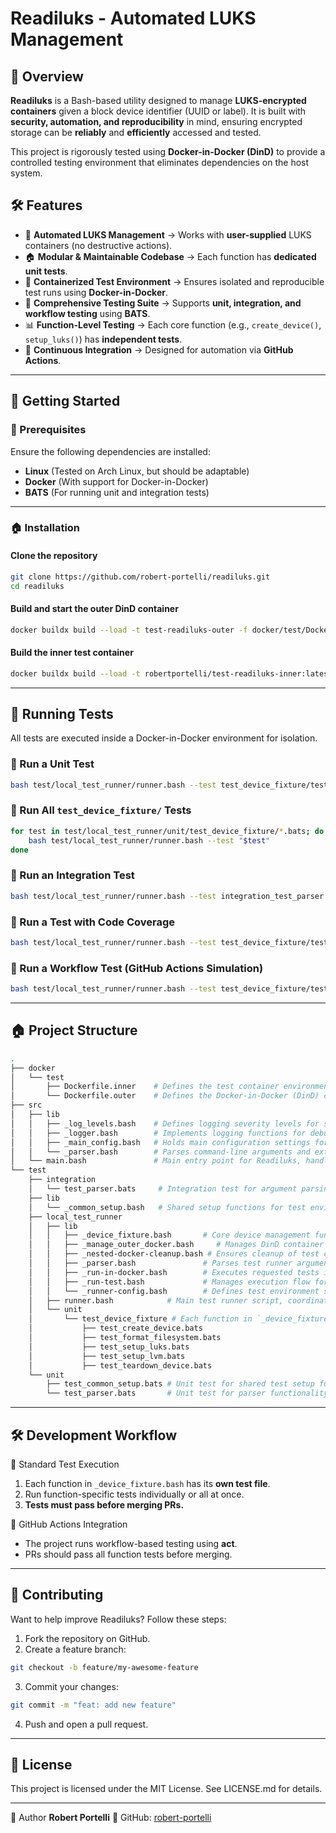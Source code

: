 # Readiluks - Automated LUKS Management

## 💜 Overview
**Readiluks** is a Bash-based utility designed to manage **LUKS-encrypted containers** given a block device identifier (UUID or label). It is built with **security, automation, and reproducibility** in mind, ensuring encrypted storage can be **reliably** and **efficiently** accessed and tested.

This project is rigorously tested using **Docker-in-Docker (DinD)** to provide a controlled testing environment that eliminates dependencies on the host system.

## 🛠️ Features
- 🔐 **Automated LUKS Management** → Works with **user-supplied** LUKS containers (no destructive actions).
- 🏠 **Modular & Maintainable Codebase** → Each function has **dedicated unit tests**.
- 💪 **Containerized Test Environment** → Ensures isolated and reproducible test runs using **Docker-in-Docker**.
- 🧪 **Comprehensive Testing Suite** → Supports **unit, integration, and workflow testing** using **BATS**.
- 📊 **Function-Level Testing** → Each core function (e.g., `create_device()`, `setup_luks()`) has **independent tests**.
- 💪 **Continuous Integration** → Designed for automation via **GitHub Actions**.

---

## 🚀 Getting Started

### 📌 Prerequisites
Ensure the following dependencies are installed:
- **Linux** (Tested on Arch Linux, but should be adaptable)
- **Docker** (With support for Docker-in-Docker)
- **BATS** (For running unit and integration tests)

---

### 🏠 Installation
#### Clone the repository
```bash
git clone https://github.com/robert-portelli/readiluks.git
cd readiluks
```

#### Build and start the outer DinD container
```bash
docker buildx build --load -t test-readiluks-outer -f docker/test/Dockerfile.outer .
```

#### Build the inner test container
```bash
docker buildx build --load -t robertportelli/test-readiluks-inner:latest -f docker/test/Dockerfile.inner .
```
---
## 🧪 Running Tests
All tests are executed inside a Docker-in-Docker environment for isolation.

### 💮 Run a Unit Test
```bash
bash test/local_test_runner/runner.bash --test test_device_fixture/test_create_device
```

### 💮 Run All `test_device_fixture/` Tests
```bash
for test in test/local_test_runner/unit/test_device_fixture/*.bats; do
    bash test/local_test_runner/runner.bash --test "$test"
done
```

### 💮 Run an Integration Test
```bash
bash test/local_test_runner/runner.bash --test integration_test_parser
```

### 💮 Run a Test with Code Coverage
```bash
bash test/local_test_runner/runner.bash --test test_device_fixture/test_setup_luks --coverage
```

### 💮 Run a Workflow Test (GitHub Actions Simulation)
```bash
bash test/local_test_runner/runner.bash --test test_device_fixture/test_teardown_device --workflow
```

---

## 🏠 Project Structure

```bash
.
├── docker
│   └── test
│       ├── Dockerfile.inner    # Defines the test container environment (Arch Linux + test dependencies)
│       └── Dockerfile.outer    # Defines the Docker-in-Docker (DinD) container for isolated testing
├── src
│   ├── lib
│   │   ├── _log_levels.bash    # Defines logging severity levels for standardized log output
│   │   ├── _logger.bash        # Implements logging functions for debugging and structured output
│   │   ├── _main_config.bash   # Holds main configuration settings for Readiluks execution
│   │   └── _parser.bash        # Parses command-line arguments and extracts LUKS device details
│   └── main.bash               # Main entry point for Readiluks, handling encryption setup and execution
└── test
    ├── integration
    │   └── test_parser.bats     # Integration test for argument parsing and validation
    ├── lib
    │   └── _common_setup.bash   # Shared setup functions for test environments
    ├── local_test_runner
    │   ├── lib
    │   │   ├── _device_fixture.bash       # Core device management functions
    │   │   ├── _manage_outer_docker.bash     # Manages DinD container lifecycle
    │   │   ├── _nested-docker-cleanup.bash # Ensures cleanup of test containers
    │   │   ├── _parser.bash               # Parses test runner arguments
    │   │   ├── _run-in-docker.bash        # Executes requested tests inside nested test containers
    │   │   ├── _run-test.bash             # Manages execution flow for unit and integration tests
    │   │   └── _runner-config.bash        # Defines test environment settings and configurations
    │   ├── runner.bash            # Main test runner script, coordinating execution across test types
    │   └── unit
    │       └── test_device_fixture # Each function in `_device_fixture.bash` has **dedicated tests**
    │           ├── test_create_device.bats
    │           ├── test_format_filesystem.bats
    │           ├── test_setup_luks.bats
    │           ├── test_setup_lvm.bats
    │           ├── test_teardown_device.bats
    └── unit
        ├── test_common_setup.bats # Unit test for shared test setup functions
        └── test_parser.bats       # Unit test for parser functionality and argument validation
```

---

## 🛠️ Development Workflow

💮 Standard Test Execution
1) Each function in `_device_fixture.bash` has its **own test file**.
2) Run function-specific tests individually or all at once.
3) **Tests must pass before merging PRs.**

💮 GitHub Actions Integration
- The project runs workflow-based testing using **act**.
- PRs should pass all function tests before merging.

---

## 🤝 Contributing
Want to help improve Readiluks? Follow these steps:
1. Fork the repository on GitHub.
2. Create a feature branch:
```bash
git checkout -b feature/my-awesome-feature
```
3. Commit your changes:
```bash
git commit -m "feat: add new feature"
```
4. Push and open a pull request.

---

## 📄 License
This project is licensed under the MIT License. See LICENSE.md for details.

---

👤 Author
**Robert Portelli**
🔗 GitHub: [robert-portelli](https://github.com/robert-portelli)
